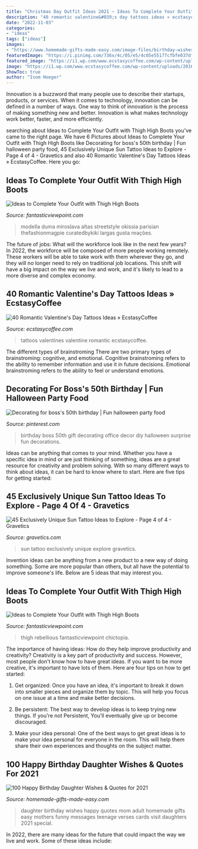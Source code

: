 ```yaml
---
title: "Christmas Day Outfit Ideas 2021 ~ Ideas To Complete Your Outfit With Thigh High Boots"
description: "40 romantic valentine&#039;s day tattoos ideas » ecstasycoffee"
date: "2022-11-03"
categories:
- "ideas"
tags: ["ideas"]
images:
- "https://www.homemade-gifts-made-easy.com/image-files/birthday-wishes-for-daughter-mothers-treasure-600x900.jpg"
featuredImage: "https://i.pinimg.com/736x/4c/05/e5/4c05e55177cfbfe037df4e70497b06cf--surprise-surprise-dessert-ideas.jpg"
featured_image: "https://i1.wp.com/www.ecstasycoffee.com/wp-content/uploads/2016/10/Valentines-day-Tattoos-Ideas-5.jpg"
image: "https://i1.wp.com/www.ecstasycoffee.com/wp-content/uploads/2016/10/Valentines-day-Tattoos-Ideas-5.jpg"
ShowToc: true
author: "Isom Hoeger"
---
```



Innovation is a buzzword that many people use to describe their startups, products, or services. When it comes to technology, innovation can be defined in a number of ways. One way to think of innovation is the process of making something new and better. Innovation is what makes technology work better, faster, and more efficiently.

	

		
searching about Ideas to Complete Your Outfit with Thigh High Boots you've came to the right page. We have 6 Pictures about Ideas to Complete Your Outfit with Thigh High Boots like Decorating for boss&#039;s 50th birthday | Fun halloween party food, 45 Exclusively Unique Sun Tattoo Ideas to Explore - Page 4 of 4 - Gravetics and also 40 Romantic Valentine&#039;s Day Tattoos Ideas » EcstasyCoffee. Here you go:
		
    
## Ideas To Complete Your Outfit With Thigh High Boots

<img loading=lazy src="http://www.fantasticviewpoint.com/wp-content/uploads/2013/11/la-modella-mafia-chanel-and-thigh-high-boots-street-style-at-haute-couture-spring-2013-fashion-week.jpg" onerror="this.onerror=null;this.src='https://tse1.mm.bing.net/th?id=OIP.aYSyNClzf3p2Ziqn0TNdgwHaLH&amp;pid=15.1';" alt="Ideas to Complete Your Outfit with Thigh High Boots">

_Source: fantasticviewpoint.com_

>modella duma miroslava altas streetstyle okissia parisian thefashionmagpie curatedbykiki largas gusta reações. 

	

The future of jobs: What will the workforce look like in the next few years?
In 2022, the workforce will be composed of more people working remotely. These workers will be able to take work with them wherever they go, and they will no longer need to rely on traditional job locations. This shift will have a big impact on the way we live and work, and it's likely to lead to a more diverse and complex economy.

    
## 40 Romantic Valentine&#039;s Day Tattoos Ideas » EcstasyCoffee

<img loading=lazy src="https://i1.wp.com/www.ecstasycoffee.com/wp-content/uploads/2016/10/Valentines-day-Tattoos-Ideas-5.jpg" onerror="this.onerror=null;this.src='https://tse4.mm.bing.net/th?id=OIP.rzgeMKEA_D9lLZs3BAmvWAHaJ6&amp;pid=15.1';" alt="40 Romantic Valentine&#039;s Day Tattoos Ideas » EcstasyCoffee">

_Source: ecstasycoffee.com_

>tattoos valentines valentine romantic ecstasycoffee. 

	

The different types of brainstroming
There are two primary types of brainstroming: cognitive, and emotional. Cognitive brainstroming refers to the ability to remember information and use it in future decisions. Emotional brainstroming refers to the ability to feel or understand emotions.

    
## Decorating For Boss&#039;s 50th Birthday | Fun Halloween Party Food

<img loading=lazy src="https://i.pinimg.com/736x/4c/05/e5/4c05e55177cfbfe037df4e70497b06cf--surprise-surprise-dessert-ideas.jpg" onerror="this.onerror=null;this.src='https://tse1.mm.bing.net/th?id=OIP.tezGApVlsAx2G1dCycjBzAHaJ6&amp;pid=15.1';" alt="Decorating for boss&#039;s 50th birthday | Fun halloween party food">

_Source: pinterest.com_

>birthday boss 50th gift decorating office decor diy halloween surprise fun decorations. 

	

Ideas can be anything that comes to your mind. Whether you have a specific idea in mind or are just thinking of something, ideas are a great resource for creativity and problem solving. With so many different ways to think about ideas, it can be hard to know where to start. Here are five tips for getting started: 

    
## 45 Exclusively Unique Sun Tattoo Ideas To Explore - Page 4 Of 4 - Gravetics

<img loading=lazy src="https://www.gravetics.com/wp-content/uploads/2017/05/Sun-Tattoo-Ideas.jpg" onerror="this.onerror=null;this.src='https://tse4.mm.bing.net/th?id=OIP.chZz6xsHMx8684StLyFmkwHaJQ&amp;pid=15.1';" alt="45 Exclusively Unique Sun Tattoo Ideas to Explore - Page 4 of 4 - Gravetics">

_Source: gravetics.com_

>sun tattoo exclusively unique explore gravetics. 

	

Invention ideas can be anything from a new product to a new way of doing something. Some are more popular than others, but all have the potential to improve someone's life. Below are 5 ideas that may interest you.

    
## Ideas To Complete Your Outfit With Thigh High Boots

<img loading=lazy src="https://www.fantasticviewpoint.com/wp-content/uploads/2013/11/haute-rebellious-boots-haute-rebellious-skirt_400.jpg" onerror="this.onerror=null;this.src='https://tse1.mm.bing.net/th?id=OIP.J9bfUFo3c0PltqYK4CNWQAHaLH&amp;pid=15.1';" alt="Ideas to Complete Your Outfit with Thigh High Boots">

_Source: fantasticviewpoint.com_

>thigh rebellious fantasticviewpoint chictopia. 

	

The importance of having ideas: How do they help improve productivity and creativity?
Creativity is a key part of productivity and success. However, most people don't know how to have great ideas. If you want to be more creative, it's important to have lots of them. Here are four tips on how to get started:
1. Get organized: Once you have an idea, it's important to break it down into smaller pieces and organize them by topic. This will help you focus on one issue at a time and make better decisions.

2. Be persistent: The best way to develop ideas is to keep trying new things. If you're not Persistent, You'll eventually give up or become discouraged.

3. Make your idea personal: One of the best ways to get great ideas is to make your idea personal for everyone in the room. This will help them share their own experiences and thoughts on the subject matter.

    
## 100 Happy Birthday Daughter Wishes &amp; Quotes For 2021

<img loading=lazy src="https://www.homemade-gifts-made-easy.com/image-files/birthday-wishes-for-daughter-mothers-treasure-600x900.jpg" onerror="this.onerror=null;this.src='https://tse3.mm.bing.net/th?id=OIP.M3r_FmbYJqIrdSrEJ1ZXfgHaLH&amp;pid=15.1';" alt="100 Happy Birthday Daughter Wishes &amp; Quotes for 2021">

_Source: homemade-gifts-made-easy.com_

>daughter birthday wishes happy quotes mom adult homemade gifts easy mothers funny messages teenage verses cards visit daughters 2021 special. 

	

In 2022, there are many ideas for the future that could impact the way we live and work. Some of these ideas include:

